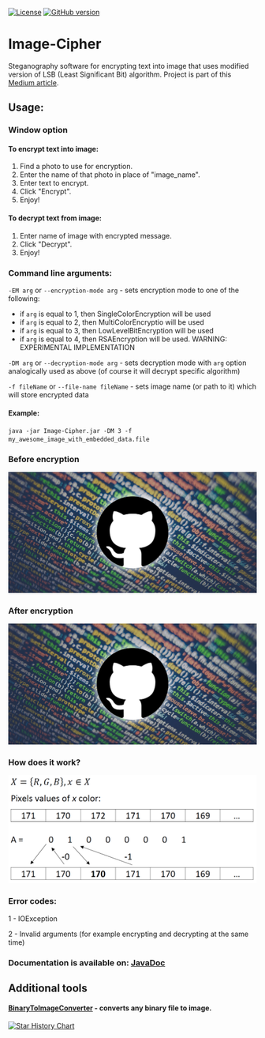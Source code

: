 
[![License](https://img.shields.io/badge/License-Apache%202.0-blue.svg)](https://opensource.org/licenses/Apache-2.0)
[![GitHub version](https://badge.fury.io/gh/boennemann%2Fbadges.svg)](https://github.com/SKocur/Image-Cipher)

# Image-Cipher
Steganography software for encrypting text into image that uses modified version of LSB (Least Significant Bit) algorithm. Project is part of this [Medium article](https://medium.com/@szymonkocur/how-i-redesigned-lsb-steganography-algorithm-ee45503dd47).

## Usage:
### Window option
#### To encrypt text into image:
1. Find a photo to use for encryption.
2. Enter the name of that photo in place of "image_name".
3. Enter text to encrypt.
4. Click "Encrypt".
5. Enjoy!

#### To decrypt text from image:
1. Enter name of image with encrypted message.
2. Click "Decrypt".
3. Enjoy!

### Command line arguments:
`-EM arg` or `--encryption-mode arg` - sets encryption mode to one of the following: 
* if `arg` is equal to 1, then SingleColorEncryption will be used
* if `arg` is equal to 2, then MultiColorEncryptio will be used
* if `arg` is equal to 3, then LowLevelBitEncryption will be used
* if `arg` is equal to 4, then RSAEncryption will be used. WARNING: EXPERIMENTAL IMPLEMENTATION

`-DM arg` or `--decryption-mode arg` - sets decryption mode with `arg` option analogically used as above (of course it will decrypt specific algorithm)

`-f fileName` or `--file-name fileName` - sets image name (or path to it) which will store encrypted data

#### Example:
`java -jar Image-Cipher.jar -DM 3 -f my_awesome_image_with_embedded_data.file`

### Before encryption
![Demo](images/github-logo.jpeg)

### After encryption
![Demo](images/output.jpeg)

### How does it work?
![Demo](images/encryption_description.png)

### Error codes:
1 - IOException

2 - Invalid arguments (for example encrypting and decrypting at the same time)

### Documentation is available on: [JavaDoc](https://skocur.github.io/Image-Cipher/)

## Additional tools
#### [BinaryToImageConverter](https://gist.github.com/SKocur/edd29a369e6097dbc5d7bef9c35a116e) - converts any binary file to image.


[![Star History Chart](https://api.star-history.com/svg?repos=SKocur/Image-Cipher&type=Date)](https://www.star-history.com/#SKocur/Image-Cipher&Date)